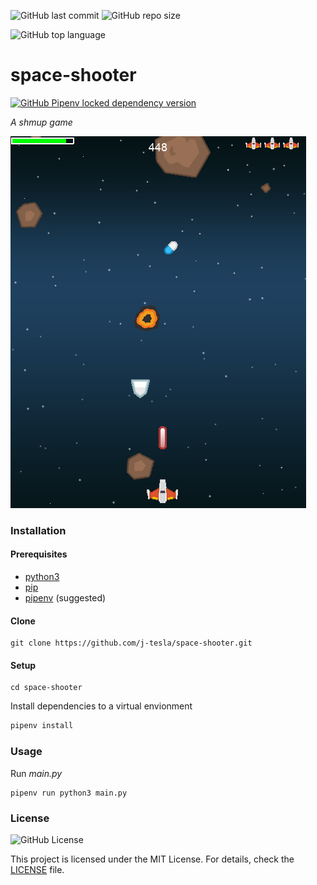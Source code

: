 ![GitHub last commit](https://img.shields.io/github/last-commit/j-tesla/space-shooter)
![GitHub repo size](https://img.shields.io/github/repo-size/j-tesla/space-shooter)

![GitHub top language](https://img.shields.io/github/languages/top/j-tesla/space-shooter?color=yellow-green)

# space-shooter

[![GitHub Pipenv locked dependency version](https://img.shields.io/github/pipenv/locked/dependency-version/j-tesla/space-shooter/pygame?color=yellow)
](https://github.com/pygame/pygame)

*A *shmup* game*

<img src="space-shooter.png" alt="screenshot"></img>

### Installation

#### Prerequisites

+ [python3](https://www.python.org/downloads/) 
+ [pip](https://pip.pypa.io/en/stable/installing/)
+ [pipenv](https://pipenv-fork.readthedocs.io/en/latest/install.html#installing-pipenv) (suggested)

#### Clone

```shell script
git clone https://github.com/j-tesla/space-shooter.git
```

#### Setup

```shell script
cd space-shooter
```
Install dependencies to a virtual envionment
```sh
pipenv install
```

### Usage

Run *main.py*
```shell script
pipenv run python3 main.py
```

### License

![GitHub License](https://img.shields.io/github/license/j-tesla/space-shooter)

This project is licensed under the MIT License. For details, check the [LICENSE](LICENSE) file.
